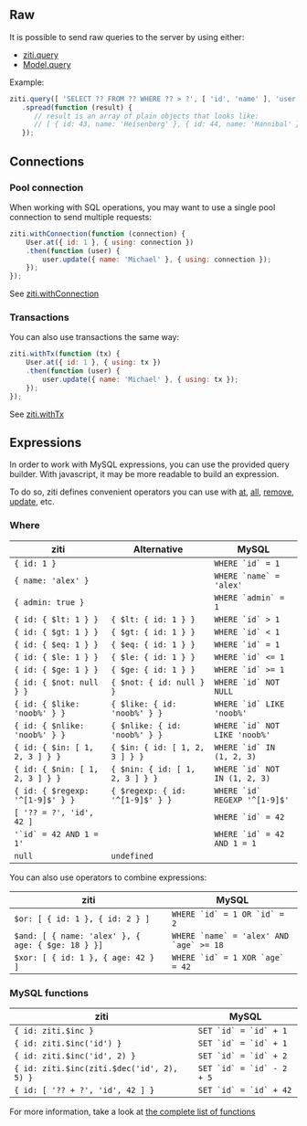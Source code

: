 ## Raw

It is possible to send raw queries to the server by using either:

* [ziti.query](/api/ziti/#Db+query)
* [Model.query](/api/model/#Model+query)

Example:

```javascript
ziti.query([ 'SELECT ?? FROM ?? WHERE ?? > ?', [ 'id', 'name' ], 'user', 'id', 42 ])
   .spread(function (result) {
      // result is an array of plain objects that looks like:
      // [ { id: 43, name: 'Heisenberg' }, { id: 44, name: 'Hannibal' }, ... ]
   });
```

## Connections

### Pool connection

When working with SQL operations, you may want to use a single pool connection to send multiple requests:

```javascript
ziti.withConnection(function (connection) {
    User.at({ id: 1 }, { using: connection })
    .then(function (user) {
        user.update({ name: 'Michael' }, { using: connection });
    });
});
```
See [ziti.withConnection](/api/ziti/#Db+withConnection)

### Transactions

You can also use transactions the same way:

```javascript
ziti.withTx(function (tx) {
    User.at({ id: 1 }, { using: tx })
    .then(function (user) {
        user.update({ name: 'Michael' }, { using: tx });
    });
});
```

See [ziti.withTx](/api/ziti/#Db+withTx)


## Expressions

In order to work with MySQL expressions, you can use the provided query builder.
With javascript, it may be more readable to build an expression.

To do so, ziti defines convenient operators you can use with [at](/api/model/#Model+at), [all](/api/model/#Model+all), [remove](/api/model/#Model+remove), [update](/api/model/#Model+update), etc.

### Where

| ziti                             |  Alternative                     | MySQL                             |
|----------------------------------|----------------------------------|-----------------------------------|
| `{ id: 1 }`                      |                                  | ``WHERE `id` = 1``                |
| `{ name: 'alex' }`               |                                  | ``WHERE `name` = 'alex'``         |
| `{ admin: true }`                |                                  | ``WHERE `admin` = 1``             |
| `{ id: { $lt: 1 } }`             | `{ $lt: { id: 1 } }`             | ``WHERE `id` > 1``                |
| `{ id: { $gt: 1 } }`             | `{ $gt: { id: 1 } }`             | ``WHERE `id` < 1``                |
| `{ id: { $eq: 1 } }`             | `{ $eq: { id: 1 } }`             | ``WHERE `id` = 1``                |
| `{ id: { $le: 1 } }`             | `{ $le: { id: 1 } }`             | ``WHERE `id` <= 1``               |
| `{ id: { $ge: 1 } }`             | `{ $ge: { id: 1 } }`             | ``WHERE `id` >= 1``               |
| `{ id: { $not: null } }`         | `{ $not: { id: null } }`         | ``WHERE `id` NOT NULL``           |
| `{ id: { $like: 'noob%' } }`     | `{ $like: { id: 'noob%' } }`     | ``WHERE `id` LIKE 'noob%'``       |
| `{ id: { $nlike: 'noob%' } }`    | `{ $nlike: { id: 'noob%' } }`    | ``WHERE `id` NOT LIKE 'noob%'``   |
| `{ id: { $in: [ 1, 2, 3 ] } }`   | `{ $in: { id: [ 1, 2, 3 ] } }`   | ``WHERE `id` IN (1, 2, 3)``       |
| `{ id: { $nin: [ 1, 2, 3 ] } }`  | `{ $nin: { id: [ 1, 2, 3 ] } }`  | ``WHERE `id` NOT IN (1, 2, 3)``   |
| `{ id: { $regexp: '^[1-9]$' } }` | `{ $regexp: { id: '^[1-9]$' } }` | ``WHERE `id` REGEXP '^[1-9]$'``   |
| `[ '?? = ?', 'id', 42 ]`         |                                  | ``WHERE `id` = 42``               |
| ``'`id` = 42 AND 1 = 1'``        |                                  | ``WHERE `id` = 42 AND 1 = 1``     |
| `null`                           | `undefined`                      |                                   |


You can also use operators to combine expressions:

| ziti                                              | MySQL                                     |
|---------------------------------------------------|-------------------------------------------|
| `$or: [ { id: 1 }, { id: 2 } ]`                   | ``WHERE `id` = 1 OR `id` = 2``            |
| `$and: [ { name: 'alex' }, { age: { $ge: 18 } }]` | ``WHERE `name` = 'alex' AND `age` >= 18`` |
| `$xor: [ { id: 1 }, { age: 42 } ]`                | ``WHERE `id` = 1 XOR `age` = 42``         |

### MySQL functions

| ziti | MySQL |
| ---- | ----- |
| `{ id: ziti.$inc }` | ``SET `id` = `id` + 1``
| `{ id: ziti.$inc('id') }` | ``SET `id` = `id` + 1``
| `{ id: ziti.$inc('id', 2) }` | ``SET `id` = `id` + 2``
| `{ id: ziti.$inc(ziti.$dec('id', 2), 5) }` | ``SET `id` = `id` - 2 + 5``
| `{ id: [ '?? + ?', 'id', 42 ] }` | ``SET `id` = `id` + 42``

For more information, take a look at [the complete list of functions](/api/functions/)
